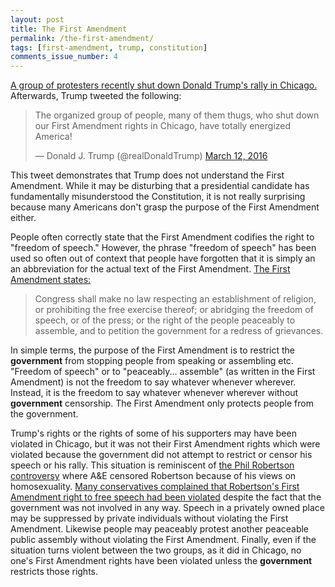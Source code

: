 ```yaml
---
layout: post
title: The First Amendment
permalink: /the-first-amendment/
tags: [first-amendment, trump, constitution]
comments_issue_number: 4
---
```


<a
href="http://www.nbcnews.com/politics/2016-election/how-bernie-sanders-supporters-shut-down-donald-trump-s-rally-n537191"
target="_blank">A group of protesters recently shut down Donald Trump's rally in
Chicago.</a> Afterwards, Trump tweeted the following: <!-- Note: the blockquote
start tag below must not be broken into multiple lines. -->
<blockquote class="twitter-tweet" data-lang="en">
<p lang="en" dir="ltr">The organized group of people, many of them thugs, who
shut down our First Amendment rights in Chicago, have totally energized
America!</p>&mdash; Donald J. Trump (@realDonaldTrump) <a
href="https://twitter.com/realDonaldTrump/status/708619775153475584">March 12,
2016</a></blockquote> <script async src="//platform.twitter.com/widgets.js"
charset="utf-8"></script>

This tweet demonstrates that Trump does not understand the First Amendment.
While it may be disturbing that a presidential candidate has fundamentally
misunderstood the Constitution, it is not really surprising because many
Americans don't grasp the purpose of the First Amendment either.

People often correctly state that the First Amendment codifies the right to
"freedom of speech." However, the phrase "freedom of speech" has been used so
often out of context that people have forgotten that it is simply an an
abbreviation for the actual text of the First Amendment. <a
href="https://www.law.cornell.edu/constitution/first_amendment"
target="_blank">The First Amendment states:</a>

> Congress shall make no law respecting an establishment of religion, or
prohibiting the free exercise thereof; or abridging the freedom of speech, or of
the press; or the right of the people peaceably to assemble, and to petition the
government for a redress of grievances.

In simple terms, the purpose of the First Amendment is to restrict the
**government** from stopping people from speaking or assembling etc. "Freedom of
speech" or to "peaceably... assemble" (as written in the First Amendment) is not
the freedom to say whatever whenever wherever. Instead, it is the freedom to say
whatever whenever wherever without **government** censorship. The First
Amendment only protects people from the government.

Trump's rights or the rights of some of his supporters may have been violated in
Chicago, but it was not their First Amendment rights which were violated because
the government did not attempt to restrict or censor his speech or his rally.
This situation is reminiscent of <a
href="http://www.ew.com/article/2014/05/23/duck-dynasty-phil-robertson-antigay-sermon-video"
target="_blank">the Phil Robertson controversy</a> where A&E censored Robertson
because of his views on homosexuality. <a
href="http://www.msnbc.com/morning-joe/duck-dynasty-anti-gay-republican-defense"
target="_blank">Many conservatives complained that Robertson's First Amendment
right to free speech had been violated</a> despite the fact that the government
was not involved in any way. Speech in a privately owned place may be suppressed
by private individuals without violating the First Amendment. Likewise people
may peaceably protest another peaceable public assembly without violating the
First Amendment. Finally, even if the situation turns violent between the two
groups, as it did in Chicago, no one's First Amendment rights have been violated
unless the **government** restricts those rights.

